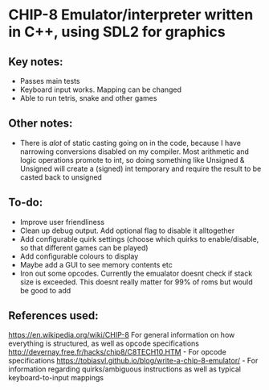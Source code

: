 # CHIP-8 Emulator/interpreter written in C++, using SDL2 for graphics

## Key notes:
- Passes main tests
- Keyboard input works. Mapping can be changed
- Able to run tetris, snake and other games

## Other notes:
- There is *alot* of static casting going on in the code, because I have narrowing conversions disabled on my compiler. Most arithmetic and logic operations promote to int, so doing something like Unsigned & Unsigned will create a (signed) int temporary and require the result to be casted back to unsigned

## To-do:
- Improve user friendliness
- Clean up debug output. Add optional flag to disable it alltogether
- Add configurable quirk settings (choose which quirks to enable/disable, so that different games can be played)
- Add configurable colours to display
- Maybe add a GUI to see memory contents etc
- Iron out some opcodes. Currently the emualator doesnt check if stack size is exceeded. This doesnt really matter for 99% of roms but would be good to add

## References used:
https://en.wikipedia.org/wiki/CHIP-8 For general information on how everything is structured, as well as opcode specifications
http://devernay.free.fr/hacks/chip8/C8TECH10.HTM - For opcode specifications
https://tobiasvl.github.io/blog/write-a-chip-8-emulator/ - For information regarding quirks/ambiguous instructions as well as typical keyboard-to-input mappings

